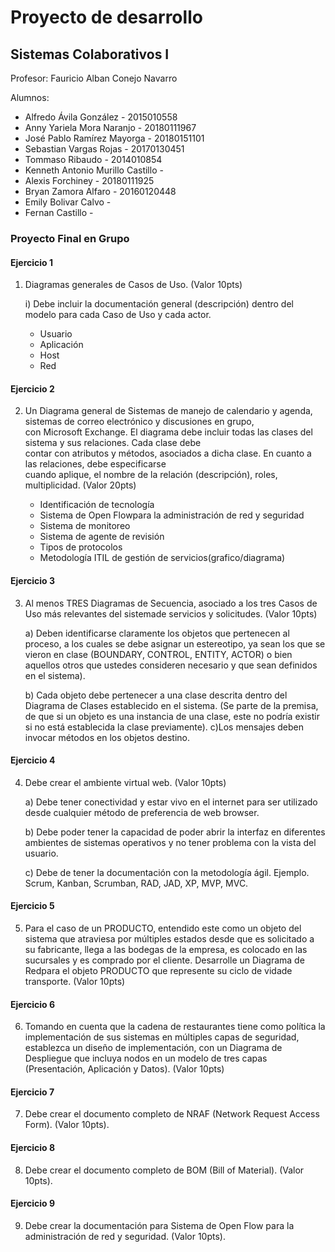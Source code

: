 # Proyecto de desarrollo

## Sistemas Colaborativos I

Profesor: Fauricio Alban Conejo Navarro

Alumnos:
* Alfredo Ávila González - 2015010558
* Anny Yariela Mora Naranjo - 20180111967
* José Pablo Ramírez Mayorga - 20180151101
* Sebastian Vargas Rojas - 20170130451
* Tommaso Ribaudo - 2014010854
* Kenneth Antonio Murillo Castillo -
* Alexis Forchiney - 20180111925
* Bryan Zamora Alfaro - 20160120448
* Emily Bolivar Calvo -
* Fernan Castillo - 

### Proyecto Final en Grupo

#### Ejercicio 1

1) Diagramas generales de Casos de Uso. (Valor 10pts)
    
    i)  Debe  incluir  la  documentación  general (descripción)  dentro  del  modelo  para cada Caso de Uso y cada actor.
    - Usuario
    - Aplicación
    - Host
    - Red

#### Ejercicio 2

2) Un Diagrama general de Sistemas de manejo de calendario y agenda, sistemas de  correo  electrónico  y  discusiones  en  grupo,  
    con  Microsoft  Exchange. El diagrama  debe  incluir  todas  las  clases  del  sistema  y  sus  relaciones.  Cada clase debe  
    contar  con  atributos  y  métodos,  asociados  a  dicha  clase.  En  cuanto  a  las relaciones,   debe   especificarse   
    cuando   aplique,   el   nombre   de   la   relación (descripción), roles, multiplicidad. (Valor 20pts)
    
    - Identificación de tecnología
    - Sistema de Open Flowpara la administración de red y seguridad
    - Sistema de monitoreo
    - Sistema de agente de revisión
    - Tipos de protocolos
    - Metodología ITIL de gestión de servicios(grafico/diagrama)

#### Ejercicio 3

3) Al menos TRES Diagramas de Secuencia, asociado a los tres Casos de Uso más relevantes del sistemade servicios y solicitudes. (Valor 10pts)

    a)  Deben identificarse claramente los objetos que pertenecen al proceso, a los cuales se debe asignar un estereotipo, ya sean los que se vieron en clase (BOUNDARY,  CONTROL,  ENTITY,  ACTOR)  o  bien  aquellos  otros  que ustedes consideren necesario y que sean definidos en el sistema).

    b) Cada objeto debe pertenecer a una clase descrita dentro del Diagrama de Clases establecido en el sistema. (Se parte de la premisa, de que si un objeto es una instancia de una clase, este no podría existir si no está establecida la clase previamente). c)Los mensajes deben invocar métodos en los objetos destino.

#### Ejercicio 4

4) Debe crear el ambiente virtual web. (Valor 10pts) 
    
    a) Debe  tener  conectividad  y  estar  vivo  en  el  internet  para  ser  utilizado  desde cualquier método de preferencia de web browser.
    
    b) Debe poder tener la capacidad de poder abrir la interfaz en diferentes ambientes de sistemas operativos y no tener problema con la vista del usuario.
    
    c) Debe de tener la documentación con la metodología ágil. Ejemplo. Scrum, Kanban, Scrumban, RAD, JAD, XP, MVP, MVC.

#### Ejercicio 5

5) Para  el  caso  de  un  PRODUCTO,  entendido  este  como  un  objeto  del  sistema  que atraviesa  por  múltiples  estados desde  que  es        solicitado  a  su  fabricante,  llega  a  las bodegas de la empresa, es colocado en las sucursales y es comprado por el cliente. Desarrolle un Diagrama de Redpara el objeto PRODUCTO que represente su ciclo de vidade transporte. (Valor 10pts) 

#### Ejercicio 6

6) Tomando en cuenta que la cadena de restaurantes tiene como política la implementación de sus sistemas en múltiples capas de seguridad, establezca un diseño de implementación, con un Diagrama de Despliegue que incluya nodos en un modelo de tres capas (Presentación, Aplicación y Datos). (Valor 10pts)

#### Ejercicio 7

7) Debe crear el documento completo de NRAF (Network Request Access Form). (Valor 10pts).

#### Ejercicio 8

8) Debe crear el documento completo de BOM (Bill of Material). (Valor 10pts).

#### Ejercicio 9

9) Debe crear la documentación para Sistema de Open Flow para la administración de red y seguridad. (Valor 10pts).

